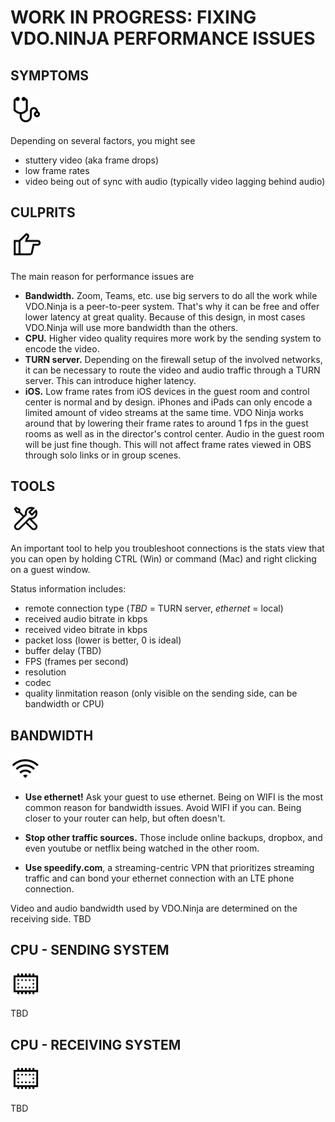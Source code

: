 # WORK IN PROGRESS: FIXING VDO.NINJA PERFORMANCE ISSUES

## SYMPTOMS

<img src="symptoms200.jpg" width="50">

Depending on several factors, you might see

* stuttery video (aka frame drops)
* low frame rates
* video being out of sync with audio (typically video lagging behind audio)

## CULPRITS

<img src="culprits200.jpg" width="50">


The main reason for performance issues are

- **Bandwidth.** Zoom, Teams, etc. use big servers to do all the work while VDO.Ninja is a peer-to-peer system. That's why it can be free and offer lower latency at great quality. Because of this design, in most cases VDO.Ninja will use more bandwidth than the others.
- **CPU.** Higher video quality requires more work by the sending system to encode the video.
- **TURN server.** Depending on the firewall setup of the involved networks, it can be necessary to route the video and audio traffic through a TURN server. This can introduce higher latency.
- **iOS.** Low frame rates from iOS devices in the guest room and control center is normal and by design. iPhones and iPads can only encode a limited amount of video streams at the same time. VDO Ninja works around that by lowering their frame rates to around 1 fps in the guest rooms as well as in the director's control center. Audio in the guest room will be just fine though. This will not affect frame rates viewed in OBS through solo links or in group scenes.

## TOOLS

<img src="tools200.jpg" width="50">


An important tool to help you troubleshoot connections is the stats view that you can open by holding CTRL (Win) or command (Mac) and right clicking on a guest window.

Status information includes:

- remote connection type (*TBD* = TURN server, *ethernet* = local)
- received audio bitrate in kbps
- received video bitrate in kbps 
- packet loss (lower is better, 0 is ideal)
- buffer delay (TBD)
- FPS (frames per second)
- resolution
- codec
- quality linmitation reason (only visible on the sending side, can be bandwidth or CPU)

## BANDWIDTH

<img src="bandwidth200.jpg" width="50">


* **Use ethernet!** Ask your guest to use ethernet. Being on WIFI is the most common reason for bandwidth issues. Avoid WIFI if you can. Being closer to your router can help, but often doesn't. 

* **Stop other traffic sources.** Those include online backups, dropbox, and even youtube or netflix being watched in the other room.

* **Use speedify.com**, a streaming-centric VPN that prioritizes streaming traffic and can bond your ethernet connection with an LTE phone connection.

Video and audio bandwidth used by VDO.Ninja are determined on the receiving side. TBD

## CPU - SENDING SYSTEM

<img src="cpu200.jpg" width="50">

TBD

## CPU - RECEIVING SYSTEM

<img src="cpu200.jpg" width="50">

TBD

